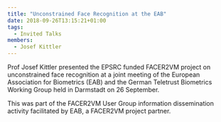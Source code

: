 ```yaml
---
title: "Unconstrained Face Recognition at the EAB"
date: 2018-09-26T13:15:21+01:00
tags:
  - Invited Talks
members:
  - Josef Kittler
---
```


Prof Josef Kittler presented the EPSRC funded FACER2VM project on unconstrained
face recognition at a joint meeting of the European Association for Biometrics
(EAB) and the German Teletrust Biometrics Working Group held in Darmstadt on 26
September.

This was part of the FACER2VM User Group information dissemination activity
facilitated by EAB, a FACER2VM project partner.
